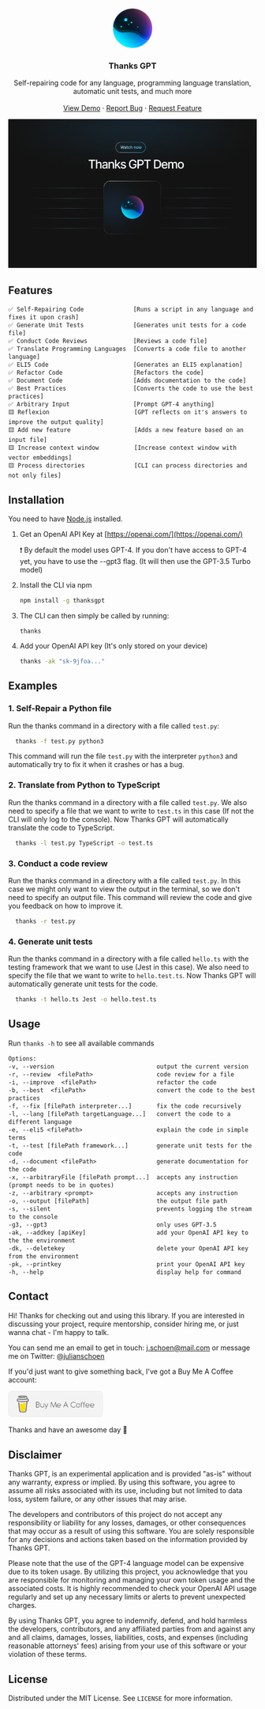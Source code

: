<a name="readme-top"></a>

<br />
<div align="center">
  <a href="https://github.com/ntegrals/thanksgpt">
    <img src="images/logo.png" alt="Logo" width="80" height="80">
  </a>

<h3 align="center">Thanks GPT</h3>

  <p align="center">
    Self-repairing code for any language, programming language translation, automatic unit tests, and much more
    <br />
    <br />
    <a href="https://github.com/ntegrals/thanksgpt">View Demo</a>
    ·
    <a href="https://github.com/ntegrals/thanksgpt/issues">Report Bug</a>
    ·
    <a href="https://github.com/ntegrals/thanksgpt/issues">Request Feature</a>
  </p>
</div>

<a href="https://www.loom.com/share/9b390a7a4bd24f399637a68036f22648">
    <img src="images/demo.png" alt="Logo">
  </a>

## Features

    ✅ Self-Repairing Code              [Runs a script in any language and fixes it upon crash]
    ✅ Generate Unit Tests              [Generates unit tests for a code file]
    ✅ Conduct Code Reviews             [Reviews a code file]
    ✅ Translate Programming Languages  [Converts a code file to another language]
    ✅ ELI5 Code                        [Generates an ELI5 explanation]
    ✅ Refactor Code                    [Refactors the code]
    ✅ Document Code                    [Adds documentation to the code]
    ✅ Best Practices                   [Converts the code to use the best practices]
    ✅ Arbitrary Input                  [Prompt GPT-4 anything]
    🟨 Reflexion                        [GPT reflects on it's answers to improve the output quality]
    🟨 Add new feature                  [Adds a new feature based on an input file]
    🟨 Increase context window          [Increase context window with vector embeddings]
    🟨 Process directories              [CLI can process directories and not only files]

## Installation

You need to have [Node.js](https://nodejs.org/en) installed.

1. Get an OpenAI API Key at [https://openai.com/](https://openai.com/)

   ❗️ By default the model uses GPT-4. If you don't have access to GPT-4 yet, you have to use the --gpt3 flag. (It will then use the GPT-3.5 Turbo model)

2. Install the CLI via npm
   ```sh
   npm install -g thanksgpt
   ```
3. The CLI can then simply be called by running:
   ```
   thanks
   ```
4. Add your OpenAI API key (It's only stored on your device)
   ```sh
   thanks -ak "sk-9jfoa..."
   ```

<!-- USAGE EXAMPLES -->

## Examples

### 1. Self-Repair a Python file

Run the thanks command in a directory with a file called `test.py`:

```sh
  thanks -f test.py python3
```

This command will run the file `test.py` with the interpreter `python3` and automatically try to fix it when it crashes or has a bug.

### 2. Translate from Python to TypeScript

Run the thanks command in a directory with a file called `test.py`. We also need to specify a file that we want to write to `test.ts` in this case (If not the CLI will only log to the console). Now Thanks GPT will automatically translate the code to TypeScript.

```sh
  thanks -l test.py TypeScript -o test.ts
```

### 3. Conduct a code review

Run the thanks command in a directory with a file called `test.py`. In this case we might only want to view the output in the terminal, so we don't need to specify an output file. This command will review the code and give you feedback on how to improve it.

```sh
  thanks -r test.py
```

### 4. Generate unit tests

Run the thanks command in a directory with a file called `hello.ts` with the testing framework that we want to use (Jest in this case). We also need to specify the file that we want to write to `hello.test.ts`. Now Thanks GPT will automatically generate unit tests for the code.

```sh
  thanks -t hello.ts Jest -o hello.test.ts
```

## Usage

<!-- <img src="images/test.gif" alt="test"> -->

<!-- Use this space to show useful examples of how a project can be used. Additional screenshots, code examples and demos work well in this space. You may also link to more resources. -->

Run `thanks -h` to see all available commands

    Options:
    -v, --version                             output the current version
    -r, --review  <filePath>                  code review for a file
    -i, --improve  <filePath>                 refactor the code
    -b, --best  <filePath>                    convert the code to the best practices
    -f, --fix [filePath interpreter...]       fix the code recursively
    -l, --lang [filePath targetLanguage...]   convert the code to a different language
    -e, --eli5 <filePath>                     explain the code in simple terms
    -t, --test [filePath framework...]        generate unit tests for the code
    -d, --document <filePath>                 generate documentation for the code
    -x, --arbitraryFile [filePath prompt...]  accepts any instruction (prompt needs to be in quotes)
    -z, --arbitrary <prompt>                  accepts any instruction
    -o, --output [filePath]                   the output file path
    -s, --silent                              prevents logging the stream to the console
    -g3, --gpt3                               only uses GPT-3.5
    -ak, --addkey [apiKey]                    add your OpenAI API key to the the environment
    -dk, --deletekey                          delete your OpenAI API key from the environment
    -pk, --printkey                           print your OpenAI API key
    -h, --help                                display help for command

## Contact

Hi! Thanks for checking out and using this library. If you are interested in discussing your project, require mentorship, consider hiring me, or just wanna chat - I'm happy to talk.

You can send me an email to get in touch: j.schoen@mail.com or message me on Twitter: [@julianschoen](https://twitter.com/julianschoen)

If you'd just want to give something back, I've got a Buy Me A Coffee account:

<a href="https://www.buymeacoffee.com/ntegrals">
<img src="images/buymeacoffee.png" alt="buymeacoffee" width="192">
</a>

Thanks and have an awesome day 👋

## Disclaimer

Thanks GPT, is an experimental application and is provided "as-is" without any warranty, express or implied. By using this software, you agree to assume all risks associated with its use, including but not limited to data loss, system failure, or any other issues that may arise.

The developers and contributors of this project do not accept any responsibility or liability for any losses, damages, or other consequences that may occur as a result of using this software. You are solely responsible for any decisions and actions taken based on the information provided by Thanks GPT.

Please note that the use of the GPT-4 language model can be expensive due to its token usage. By utilizing this project, you acknowledge that you are responsible for monitoring and managing your own token usage and the associated costs. It is highly recommended to check your OpenAI API usage regularly and set up any necessary limits or alerts to prevent unexpected charges.

By using Thanks GPT, you agree to indemnify, defend, and hold harmless the developers, contributors, and any affiliated parties from and against any and all claims, damages, losses, liabilities, costs, and expenses (including reasonable attorneys' fees) arising from your use of this software or your violation of these terms.

<!-- LICENSE -->

## License

Distributed under the MIT License. See `LICENSE` for more information.

[product-screenshot]: images/demo.png
